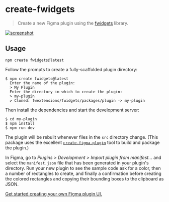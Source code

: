 # create-fwidgets

> Create a new Figma plugin using the [fwidgets](https://github.com/fwextensions/fwidgets) library.

[![screenshot](https://user-images.githubusercontent.com/61631/280552964-f63c103e-61db-4b7b-8610-2116613e665d.png)](https://github.com/fwextensions/fwidgets)


## Usage

```shell
npm create fwidgets@latest
```

Follow the prompts to create a fully-scaffolded plugin directory:

```shell
$ npm create fwidgets@latest
  Enter the name of the plugin:
  > My Plugin
  Enter the directory in which to create the plugin:
  > my-plugin
  ✔ Cloned: fwextensions/fwidgets/packages/plugin -> my-plugin
```

Then install the dependencies and start the development server:

```shell
$ cd my-plugin
$ npm install
$ npm run dev
```

The plugin will be rebuilt whenever files in the `src` directory change.  (This package uses the excellent [`create-figma-plugin`](https://github.com/yuanqing/create-figma-plugin) tool to build and package the plugin.)

In Figma, go to *Plugins > Development > Import plugin from manifest...* and select the `manifest.json` file that has been generated in your plugin's directory.  Run your new plugin to see the sample code ask for a color, then a number of rectangles to create, and finally a confirmation before creating the colored rectangles and copying their bounding boxes to the clipboard as JSON.

[Get started creating your own Figma plugin UI.](https://github.com/fwextensions/fwidgets#awaiting-user-input)
